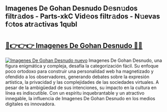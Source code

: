## Imagenes De Gohan Desnudo D𝚎sn𝚞dos filtr𝚊dos - Parts-xkC Vid𝚎os filtr𝚊dos - N𝚞evas f𝚘tos atr𝚊ctivas 1qubl

# <h2><a href="http://mbbtsn.tromn.icu/?c=Imagenes+De+Gohan+Desnudo">🔗👉👉👉 Imagenes De Gohan Desnudo 🔗🔗</a></h2>

[![Imagenes De Gohan Desnudo nuevo](https://i.imgur.com/pEAQMta.gif)](http://mbbtsn.tromn.icu/?c=Imagenes+De+Gohan+Desnudo)
Imagenes De Gohan Desnudo, una figura enigmática y compleja, desafía la categorización fácil. Su enfoque poco ortodoxo para construir una personalidad web ha magnetizado y ofendido a los observadores, generando debates sobre la expresión artística, la privacidad y las complejidades de las sociedades virtuales. A pesar de la ambigüedad de sus intenciones, su impacto en la cultura en línea es indiscutible. Con un espíritu inquebrantable y un atractivo innegable, la influencia de Imagenes De Gohan Desnudo en los medios digitales es innovadora.
